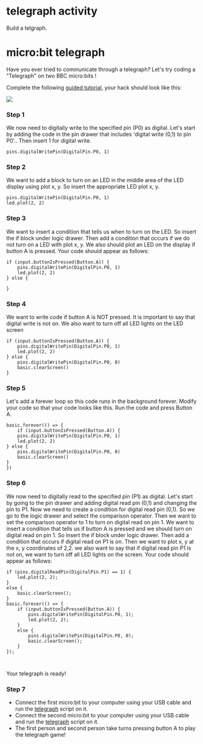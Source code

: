 # telegraph activity 

Build a telgraph.

# micro:bit telegraph




Have you ever tried to communicate through a telegraph? Let's try coding a "Telegraph" on two BBC micro:bits !


Complete the following [guided tutorial](/lessons/telegraph/activity), your hack should look like this:

![](/static/mb/lessons/telegraph-0.png)

### Step 1

We now need to digitally write to the specified pin (P0) as digital. Let's start by adding the code in the pin drawer that includes 'digital write (0,1) to pin P0'.. Then insert 1 for digital write. 

```blocks
pins.digitalWritePin(DigitalPin.P0, 1)

```

### Step 2

We want to add a block to turn on an LED in the middle area of the LED display using plot x, y. So insert the appropriate LED plot x, y. 

```blocks
pins.digitalWritePin(DigitalPin.P0, 1)
led.plot(2, 2)

```

### Step 3

We want to insert a condition that tells us when to turn on the LED. So insert the if block under logic drawer. Then add a condition that occurs if we do not turn on a LED with plot x, y. We also should plot an LED on the display if button A is pressed. Your code should appear as follows:

```blocks
if (input.buttonIsPressed(Button.A)) {
    pins.digitalWritePin(DigitalPin.P0, 1)
    led.plot(2, 2)
} else {

}
```


### Step 4

We want to write code if button A is NOT pressed. It is important to say that digital write is not on. We also want to turn off all LED lights on the LED screen

```blocks
if (input.buttonIsPressed(Button.A)) {
    pins.digitalWritePin(DigitalPin.P0, 1)
    led.plot(2, 2)
} else {
    pins.digitalWritePin(DigitalPin.P0, 0)
    basic.clearScreen()
}
```

### Step 5

Let's add a forever loop so this code runs in the background forever. Modify your code so that your code looks like this. Run the code and press Button A. 

```blocks
basic.forever(() => {
    if (input.buttonIsPressed(Button.A)) {
    pins.digitalWritePin(DigitalPin.P0, 1)
    led.plot(2, 2)
} else {
    pins.digitalWritePin(DigitalPin.P0, 0)
    basic.clearScreen()
}    
})

```

### Step 6


We now need to digitally read to the specified pin (P1) as digital. Let's start by going to the pin drawer and adding digital read pin (0,1) and changing the pin to P1. Now we need to create a condition for digital read pin (0,1). So we go to the logic drawer and select the comparison operator. Then we want to set the comparison operator to 1 to turn on digital read on pin 1. We want to insert a condition that tells us if button A is pressed and we should turn on digital read on pin 1. So insert the if block under logic drawer. Then add a condition that occurs if digital read on P1 is on. Then we want to plot x, y at the x, y coordinates of 2,2. we also want to say that if digital read pin P1 is not on, we want to turn off all LED lights on the screen. Your code should appear as follows:

```blocks
if (pins.digitalReadPin(DigitalPin.P1) == 1) {
    led.plot(2, 2);
}
else {
    basic.clearScreen();
}
basic.forever(() => {
    if (input.buttonIsPressed(Button.A)) {
        pins.digitalWritePin(DigitalPin.P0, 1);
        led.plot(2, 2);
    }
    else {
        pins.digitalWritePin(DigitalPin.P0, 0);
        basic.clearScreen();
    }
});



```

Your telegraph is ready!

### Step 7

* Connect the first micro:bit to your computer using your USB cable and run the [telegraph](/nnudbr) script on it.
* Connect the second micro:bit to your computer using your USB cable and run the [telegraph](/nnudbr) script on it.
* The first person and second person take turns pressing button A to play the telegraph game!
